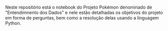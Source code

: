 Neste repositório está o notebook do Projeto Pokémon denominado de "Entendimnento dos Dados" e nele estão detalhadas os objetivos do projeto em forma de perguntas, bem como a resolução delas usando a linguagem Python.
